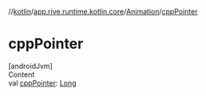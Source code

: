 //[kotlin](../../../index.md)/[app.rive.runtime.kotlin.core](../index.md)/[Animation](index.md)/[cppPointer](cpp-pointer.md)



# cppPointer  
[androidJvm]  
Content  
val [cppPointer](cpp-pointer.md): [Long](https://kotlinlang.org/api/latest/jvm/stdlib/kotlin/-long/index.html)  



